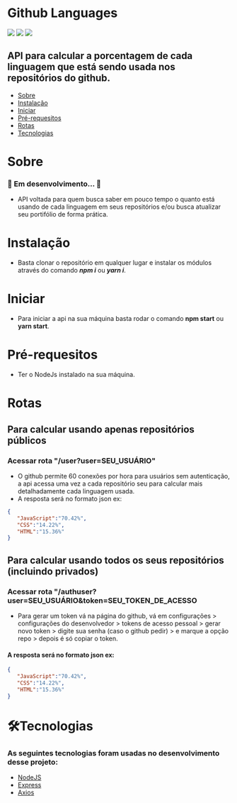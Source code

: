 # Github Languages
<img src="https://img.shields.io/static/v1?label=Express&message=4.17.1&color=00BFFF&style=plastic"/>  <img src="https://img.shields.io/static/v1?label=Axios&message=0.21.1&color=00BFFF&style=plastic"/>  <img src="https://img.shields.io/static/v1?label=NodeJs&message=14.17.0&color=00BFFF&style=plastic"/>

## API para calcular a porcentagem de cada linguagem que está sendo usada nos repositórios do github.

<!--ts-->
* [Sobre](#Sobre)
* [Instalação](#Instalacao)
* [Iniciar](#Iniciar)
* [Pré-requesitos](#Pre-requesitos)
* [Rotas](#Rotas)
* [Tecnologias](#tecnologias)
<!--te-->

# Sobre

### 🚧  Em desenvolvimento...  🚧
- API voltada para quem busca saber em pouco tempo o quanto está usando de cada linguagem em seus repositórios e/ou busca atualizar seu portifólio de forma prática.

# Instalação

- Basta clonar o repositório em qualquer lugar e instalar os módulos através do comando ***npm i*** ou ***yarn i***.

# Iniciar

- Para iniciar a api na sua máquina basta rodar o comando **npm start** ou **yarn start**.

# Pré-requesitos

- Ter o NodeJs instalado na sua máquina.

# Rotas

## Para calcular usando apenas repositórios públicos 

### Acessar rota "/user?user=SEU_USUÁRIO"
- O github permite 60 conexões por hora para usuários sem autenticação, a api acessa uma vez a cada repositório seu para calcular mais detalhadamente cada linguagem usada.
- A resposta será no formato json ex:
 ```json
 {
    "JavaScript":"70.42%",
    "CSS":"14.22%",
    "HTML":"15.36%"
 } 
```

## Para calcular usando todos os seus repositórios (incluindo privados)

### Acessar rota "/authuser?user=SEU_USUÁRIO&token=SEU_TOKEN_DE_ACESSO

- Para gerar um token vá na página do github, vá em configurações > configurações do desenvolvedor > tokens de acesso pessoal > 
gerar novo token > digite sua senha (caso o github pedir) > e marque a opção repo >  depois é só copiar o token.

#### A resposta será no formato json ex:
 ```json
 {
    "JavaScript":"70.42%",
    "CSS":"14.22%",
    "HTML":"15.36%"
 } 
```
# 🛠Tecnologias
### As seguintes tecnologias foram usadas no desenvolvimento desse projeto:

- [NodeJS](https://nodejs.org/en/)
- [Express](https://expressjs.com/pt-br/)
- [Axios](https://github.com/axios/axios)
